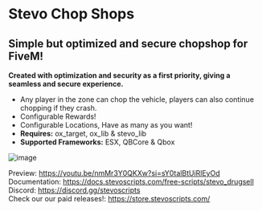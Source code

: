 # Stevo Chop Shops
## Simple but optimized and secure chopshop for FiveM! 

**Created with optimization and security as a first priority, giving a seamless and secure experience.**

- Any player in the zone can chop the vehicle, players can also continue chopping if they crash.
- Configurable Rewards!
- Configurable Locations, Have as many as you want!
- **Requires:** ox_target, ox_lib & stevo_lib
- **Supported Frameworks:** ESX, QBCore & Qbox

![image](https://github.com/user-attachments/assets/49e559dd-9916-4844-b28e-5a0ab9e2f58a)


Preview: https://youtu.be/nmMr3Y0QKXw?si=sY0talBtUiRlEyOd
<br>
Documentation: https://docs.stevoscripts.com/free-scripts/stevo_drugsell
<br>
Discord: https://discord.gg/stevoscripts
<br>
Check our our paid releases!: https://store.stevoscripts.com/
